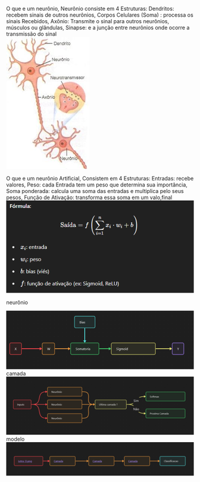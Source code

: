 
O que e um neurônio,  Neurônio consiste em 4 Estruturas:
	Dendritos: recebem sinais de outros neurônios,
	Corpos Celulares (Soma) : processa os sinais Recebidos,
	Axônio: Transmite o sinal para outros neurônios, músculos ou glândulas,
	Sinapse: e a junção entre neurônios onde ocorre a transmissão do sinal                                                                                                                                                                                                                                                                                                                                                                                                                                                                                                                                                        
                    ![[NeuronioReal.png]](https://github.com/NotNumberFour/IAClassificadora/blob/main/Neuronio/NeuronioReal.png?raw=true)                          
 
    
O que e um neurônio Artificial, Consistem em 4 Estruturas:
	Entradas: recebe valores,
	Peso: cada Entrada tem um peso que determina sua importância,
	Soma ponderada: calcula uma soma das entradas e multiplica pelo seus pesos,
	Função de Ativação: transforma essa soma em um valo,final                                                                                                                                                                                                                                                                                                                                                              
    				![[NeuronioFormula.png]](https://github.com/NotNumberFour/IAClassificadora/blob/main/Neuronio/NeuronioFormula.png?raw=true)




neurônio

![[neuronio.png]](https://github.com/NotNumberFour/IAClassificadora/blob/main/Neuronio/neuronio.png?raw=true)
camada
![[camada.png]](https://github.com/NotNumberFour/IAClassificadora/blob/main/Camadas/camada.png?raw=true)
modelo
![[modelo.png]](https://github.com/NotNumberFour/IAClassificadora/blob/main/Modelo/modelo.png?raw=true)